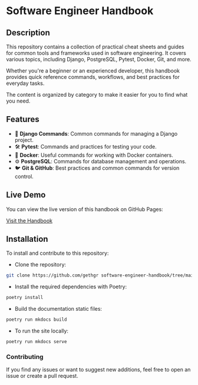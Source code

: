 # Software Engineer Handbook

## Description

This repository contains a collection of practical cheat sheets and guides for common tools and frameworks used in software engineering. It covers various topics, including Django, PostgreSQL, Pytest, Docker, Git, and more.

Whether you're a beginner or an experienced developer, this handbook provides quick reference commands, workflows, and best practices for everyday tasks.

The content is organized by category to make it easier for you to find what you need.

## Features

- 📜 **Django Commands**: Common commands for managing a Django project.
- 🛠️ **Pytest**: Commands and practices for testing your code.
- 🐳 **Docker**: Useful commands for working with Docker containers.
- ⚙️ **PostgreSQL**: Commands for database management and operations.
- 🐦 **Git & GitHub**: Best practices and common commands for version control.

## Live Demo

You can view the live version of this handbook on GitHub Pages:

[Visit the Handbook](https://gethgr.github.io/software-engineer-handbook/celery/)

## Installation

To install and contribute to this repository:

- Clone the repository:
```bash 
git clone https://github.com/gethgr software-engineer-handbook/tree/main
```

- Install the required dependencies with Poetry:
```bash
poetry install
```

- Build the documentation static files:
```bash
poetry run mkdocs build
```

- To run the site locally:
```bash
poetry run mkdocs serve
```

### Contributing

If you find any issues or want to suggest new additions, feel free to open an issue or create a pull request.
